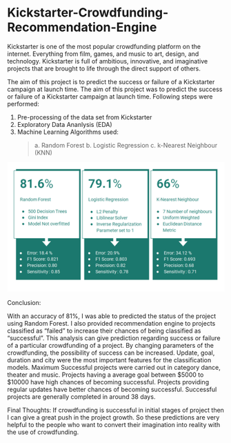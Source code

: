 # Kickstarter-Crowdfunding-Recommendation-Engine
Kickstarter is one of the most popular crowdfunding platform on the internet. Everything from film, games, and music to art, design, and technology. Kickstarter is full of ambitious, innovative, and imaginative projects that are brought to life through the direct support of others.

The aim of this project is to predict the success or failure of a Kickstarter campaign at launch time. The aim of this project was to predict the success or failure of a Kickstarter campaign at launch time. Following steps were performed:

1. Pre-processing of the data set from Kickstarter
2. Exploratory Data Ananlysis (EDA)
3. Machine Learning Algorithms used: 
   > a. Random Forest 
   > b. Logistic Regression 
   > c. k-Nearest Neighbour (KNN)
    
![alt text](https://github.com/parthrana34/Kickstarter-Crowdfunding-Recommendation-Engine/blob/master/result.png "Logo Title Text 1")

Conclusion: 

With an accuracy of 81%, I was able to predicted the status of the project using Random Forest. I also provided recommendation engine to projects classified as “failed” to increase their chances of being classified as “successful”. This analysis can give prediction regarding success or failure of a particular crowdfunding of a project. By changing parameters of the crowdfunding, the possibility of success can be increased. Update, goal, duration and city were the most important features for the classification models. Maximum Successful projects were carried out in category dance, theater and music. Projects having a average goal between $5000 to $10000 have high chances of becoming successful. Projects providing regular updates have better chances of becoming successful. Successful projects are generally completed in around 38 days.

Final Thoughts: If crowdfunding is successful in initial stages of project then I can give a great push in the project growth. So these predictions are very helpful to the people who want to convert their imagination into reality with the use of crowdfunding.
